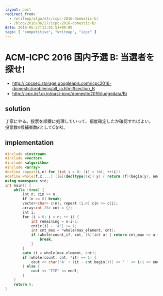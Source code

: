 ```yaml
---
layout: post
redirect_from:
  - /writeup/algo/etc/icpc-2016-domestic-b/
  - /blog/2016/06/27/icpc-2016-domestic-b/
date: 2016-06-27T13:01:51+09:00
tags: [ "competitive", "writeup", "icpc" ]
---
```


# ACM-ICPC 2016 国内予選 B: 当選者を探せ!

-   <http://icpcsec.storage.googleapis.com/icpc2016-domestic/problems/all_ja.html#section_B>
-   <http://icpc.iisf.or.jp/past-icpc/domestic2016/judgedata/B/>

## solution

丁寧にやる。投票を順番に処理していって、都度確定したか確認すればよい。
投票数$n$候補者数$k$として$O(nk)$。

## implementation

``` c++
#include <iostream>
#include <vector>
#include <algorithm>
#include <array>
#define repeat(i,n) for (int i = 0; (i) < (n); ++(i))
#define whole(f,x,...) ([&](decltype((x)) y) { return (f)(begin(y), end(y), ## __VA_ARGS__); })(x)
using namespace std;
int main() {
    while (true) {
        int n; cin >> n;
        if (n == 0) break;
        vector<char> c(n); repeat (i,n) cin >> c[i];
        array<int,26> cnt = {};
        int i;
        for (i = 0; i < n; ++ i) {
            int remaining = n-i-1;
            cnt[c[i] - 'A'] += 1;
            int cnt_max = *whole(max_element, cnt);
            if (whole(count_if, cnt, [&](int a) { return cnt_max <= a + remaining; }) == 1) {
                break;
            }
        }
        auto it = whole(max_element, cnt);
        if (whole(count, cnt, *it) == 1) {
            cout << char('A' + (it - cnt.begin())) << ' ' << i+1 << endl;
        } else {
            cout << "TIE" << endl;
        }
    }
    return 0;
}
```
